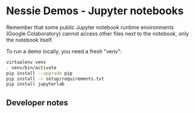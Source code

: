 # Nessie Demos - Jupyter notebooks

Remember that some public Jupyter notebook runtime environments
(Google Colaboratory) cannot access other files next to the notebook, only the
notebook itself.

To run a demo locally, you need a fresh "venv":

```bash
virtualenv venv
. venv/bin/activate
pip install --upgrade pip
pip install -r setup/requirements.txt
pip install jupyterlab
```

## Developer notes

